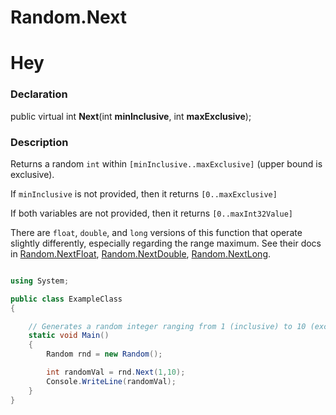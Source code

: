 # Random.Next

# Hey

### Declaration

public virtual int **Next**(int **minInclusive**, int **maxExclusive**);

### Description

Returns a random ```int``` within ```[minInclusive..maxExclusive]``` (upper bound is exclusive).

If ```minInclusive``` is not provided, then it returns  ```[0..maxExclusive]```

If both variables are not provided, then it returns ```[0..maxInt32Value]```


There are ```float```, ```double```, and ```long``` versions of this function that operate slightly differently, especially regarding the range maximum.
See their docs in [Random.NextFloat](), [Random.NextDouble](), [Random.NextLong]().

```C#

using System;

public class ExampleClass
{

    // Generates a random integer ranging from 1 (inclusive) to 10 (exclusive)
    static void Main()
    {
        Random rnd = new Random();

        int randomVal = rnd.Next(1,10);
        Console.WriteLine(randomVal);
    }
}

```
